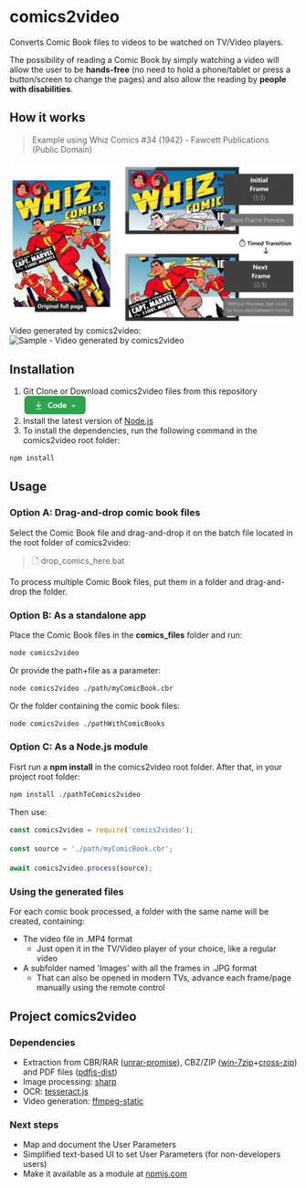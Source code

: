 # comics2video
Converts Comic Book files to videos to be watched on TV/Video players.

The possibility of reading a Comic Book by simply watching a video will allow the user to be **hands-free** (no need to hold a phone/tablet or press a button/screen to change the pages) and also allow the reading by **people with disabilities**.

## How it works
> Example using Whiz Comics #34 (1942) - Fawcett Publications (Public Domain)

![How comics2video works](./docs/images/comics2video.jpg)
Video generated by comics2video:
![Sample - Video generated by comics2video](./docs/images/comics2video.gif)


## Installation
1. Git Clone or Download comics2video files from this repository ![Clone or download code](./docs/images/code.png)
2. Install the latest version of [Node.js](https://nodejs.org/en/download)
3. To install the dependencies, run the following command in the comics2video root folder:

```sh
npm install
```

## Usage

### Option A: Drag-and-drop comic book files
Select the Comic Book file and drag-and-drop it on the batch file located in the root folder of comics2video:

> 🗋 drop_comics_here.bat

To process multiple Comic Book files, put them in a folder and drag-and-drop the folder.

### Option B: As a standalone app
Place the Comic Book files in the **comics_files** folder and run:
```sh
node comics2video
```

Or provide the path+file as a parameter:
```sh
node comics2video ./path/myComicBook.cbr
```

Or the folder containing the comic book files:
```sh
node comics2video ./pathWithComicBooks
```

### Option C: As a Node.js module
Fisrt run a **npm install** in the comics2video root folder. After that, in your project root folder:
```sh
npm install ./pathToComics2video
```
Then use:
```javascript
const comics2video = require('comics2video');

const source = './path/myComicBook.cbr';

await comics2video.process(source);
```

### Using the generated files
For each comic book processed, a folder with the same name will be created, containing:
- The video file in .MP4 format
	- Just open it in the TV/Video player of your choice, like a regular video
- A subfolder named 'Images' with all the frames in .JPG format
	- That can also be opened in modern TVs, advance each frame/page manually using the remote control

## Project comics2video

### Dependencies
- Extraction from CBR/RAR ([unrar-promise](https://www.npmjs.com/package/unrar-promise)), CBZ/ZIP ([win-7zip](https://www.npmjs.com/package/win-7zip)+[cross-zip](https://www.npmjs.com/package/cross-unzip)) and PDF files ([pdfjs-dist](https://www.npmjs.com/package/pdfjs-dist))
- Image processing: [sharp](https://www.npmjs.com/package/sharp)
- OCR: [tesseract.js](https://www.npmjs.com/package/tesseract.js)
- Video generation: [ffmpeg-static](ffmpeg-static)

### Next steps
- Map and document the User Parameters
- Simplified text-based UI to set User Parameters (for non-developers users)
- Make it available as a module at [npmjs.com](https://www.npmjs.com)
